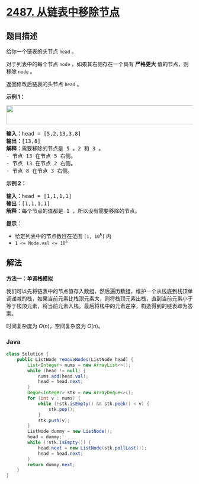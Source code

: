 # [2487. 从链表中移除节点](https://leetcode.cn/problems/remove-nodes-from-linked-list)

## 题目描述

<p>给你一个链表的头节点 <code>head</code> 。</p>

<p>对于列表中的每个节点 <code>node</code> ，如果其右侧存在一个具有 <strong>严格更大</strong> 值的节点，则移除 <code>node</code> 。</p>

<p>返回修改后链表的头节点<em> </em><code>head</code><em> </em>。</p>

<p><strong>示例 1：</strong></p>

<p><img alt="" src="https://fastly.jsdelivr.net/gh/doocs/leetcode@main/solution/2400-2499/2487.Remove%20Nodes%20From%20Linked%20List/images/drawio.png" style="width: 631px; height: 51px;" /></p>

<pre>
<strong>输入：</strong>head = [5,2,13,3,8]
<strong>输出：</strong>[13,8]
<strong>解释：</strong>需要移除的节点是 5 ，2 和 3 。
- 节点 13 在节点 5 右侧。
- 节点 13 在节点 2 右侧。
- 节点 8 在节点 3 右侧。
</pre>

<p><strong>示例 2：</strong></p>

<pre>
<strong>输入：</strong>head = [1,1,1,1]
<strong>输出：</strong>[1,1,1,1]
<strong>解释：</strong>每个节点的值都是 1 ，所以没有需要移除的节点。
</pre>

<p><strong>提示：</strong></p>

<ul>
	<li>给定列表中的节点数目在范围 <code>[1, 10<sup>5</sup>]</code> 内</li>
	<li><code>1 &lt;= Node.val &lt;= 10<sup>5</sup></code></li>
</ul>

## 解法

**方法一：单调栈模拟**

我们可以先将链表中的节点值存入数组，然后遍历数组，维护一个从栈底到栈顶单调递减的栈，如果当前元素比栈顶元素大，则将栈顶元素出栈，直到当前元素小于等于栈顶元素，将当前元素入栈。最后将栈中的元素逆序，构造得到的链表即为答案。

时间复杂度为 $O(n)$，空间复杂度为 $O(n)$。

### **Java**

```java
class Solution {
    public ListNode removeNodes(ListNode head) {
        List<Integer> nums = new ArrayList<>();
        while (head != null) {
            nums.add(head.val);
            head = head.next;
        }
        Deque<Integer> stk = new ArrayDeque<>();
        for (int v : nums) {
            while (!stk.isEmpty() && stk.peek() < v) {
                stk.pop();
            }
            stk.push(v);
        }
        ListNode dummy = new ListNode();
        head = dummy;
        while (!stk.isEmpty()) {
            head.next = new ListNode(stk.pollLast());
            head = head.next;
        }
        return dummy.next;
    }
}
```
